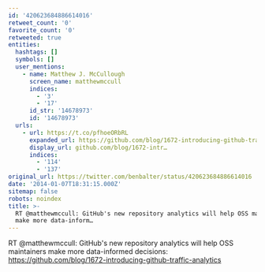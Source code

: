 ```yaml
---
id: '420623684886614016'
retweet_count: '0'
favorite_count: '0'
retweeted: true
entities:
  hashtags: []
  symbols: []
  user_mentions:
    - name: Matthew J. McCullough
      screen_name: matthewmccull
      indices:
        - '3'
        - '17'
      id_str: '14678973'
      id: '14678973'
  urls:
    - url: https://t.co/pfhoeORbRL
      expanded_url: https://github.com/blog/1672-introducing-github-traffic-analytics
      display_url: github.com/blog/1672-intr…
      indices:
        - '114'
        - '137'
original_url: https://twitter.com/benbalter/status/420623684886614016
date: '2014-01-07T18:31:15.000Z'
sitemap: false
robots: noindex
title: >-
  RT @matthewmccull: GitHub's new repository analytics will help OSS maintainers
  make more data-inform…
---
```


RT @matthewmccull: GitHub's new repository analytics will help OSS maintainers make more data-informed decisions: https://github.com/blog/1672-introducing-github-traffic-analytics